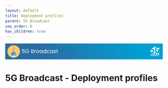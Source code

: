```yaml
---
layout: default
title: Deployment profiles
parent: 5G Broadcast
nav_order: 0
has_children: true
---
```


<img src="../../assets/images/Banner_5GBC.png" /> 

# 5G Broadcast - Deployment profiles
